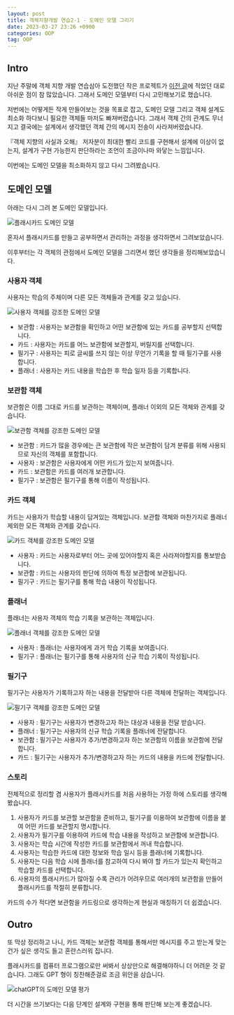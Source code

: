 ```yaml
---
layout: post
title: 객체지향개발 연습2-1 - 도메인 모델 그리기
date: 2023-03-27 23:26 +0900
categories: OOP
tag: OOP
---
```


## Intro
지난 주말에 객체 지향 개발 연습삼아 도전했던 작은 프로젝트가 [이전 글](https://limvik.github.io/posts/%EC%9E%91%EC%9D%80-%ED%94%84%EB%A1%9C%EC%A0%9D%ED%8A%B8%EB%A1%9C-%EA%B0%9D%EC%B2%B4-%EC%A7%80%ED%96%A5-%EC%97%B0%EC%8A%B5%ED%95%98%EA%B8%B0/)에 적었던 대로 아쉬운 점이 참 많았습니다. 그래서 도메인 모델부터 다시 고민해보기로 했습니다.

저번에는 어떻게든 작게 만들어보는 것을 목표로 잡고, 도메인 모델 그리고 객체 설계도 최소화 하다보니 필요한 객체들 마저도 빠져버렸습니다. 그래서 객체 간의 관계도 무너지고 결국에는 설계에서 생각했던 객체 간의 메시지 전송이 사라져버렸습니다.  

『객체 지향의 사실과 오해』 저자분이 최대한 빨리 코드를 구현해서 설계에 이상이 없는지, 설계가 구현 가능한지 판단하라는 조언이 조금이나마 와닿는 느낌입니다.

이번에는 도메인 모델을 최소화하지 않고 다시 그려봤습니다.

## 도메인 모델

아래는 다시 그려 본 도메인 모델입니다.

![플래시카드 도메인 모델](/assets/img/2023-03-27-domain-model-for-flashcards.png)

혼자서 플래시카드를 만들고 공부하면서 관리하는 과정을 생각하면서 그려보았습니다.

이후부터는 각 객체의 관점에서 도메인 모델을 그리면서 했던 생각들을 정리해보았습니다.

### 사용자 객체

사용자는 학습의 주체이며 다른 모든 객체들과 관계를 갖고 있습니다.

![사용자 객체를 강조한 도메인 모델](/assets/img/2023-03-27-domain-model-for-flashcards-user.png)

- 보관함 : 사용자는 보관함을 확인하고 어떤 보관함에 있는 카드를 공부할지 선택합니다.
- 카드 : 사용자는 카드를 어느 보관함에 보관할지, 버릴지를 선택합니다.
- 필기구 : 사용자는 피로 글씨를 쓰지 않는 이상 무언가 기록을 할 때 필기구를 사용합니다.
- 플래너 : 사용자는 카드 내용을 학습한 후 학습 일자 등을 기록합니다.

### 보관함 객체

보관함은 이름 그대로 카드를 보관하는 객체이며, 플래너 이외의 모든 객체와 관계를 갖습니다.

![보관함 객체를 강조한 도메인 모델](/assets/img/2023-03-27-domain-model-for-flashcards-inventory.png)

- 보관함 : 카드가 많을 경우에는 큰 보관함에 작은 보관함이 담겨 분류를 위해 사용되므로 자신의 객체를 포함합니다.
- 사용자 : 보관함은 사용자에게 어떤 카드가 있는지 보여줍니다.
- 카드 : 보관함은 카드를 여러개 보관합니다.
- 필기구 : 보관함은 필기구를 통해 이름이 작성됩니다.

### 카드 객체

카드는 사용자가 학습할 내용이 담겨있는 객체입니다. 보관함 객체와 마찬가지로 플래너 제외한 모든 객체와 관계를 갖습니다.

![카드 객체를 강조한 도메인 모델](/assets/img/2023-03-27-domain-model-for-flashcards-cards.png)

- 사용자 : 카드는 사용자로부터 어느 곳에 있어야할지 혹은 사라져야할지를 통보받습니다.
- 보관함 : 카드는 사용자의 판단에 의하여 특정 보관함에 보관됩니다.
- 필기구 : 카드는 필기구를 통해 학습 내용이 작성됩니다.

### 플래너

플래너는 사용자 객체의 학습 기록을 보관하는 객체입니다.

![플래너 객체를 강조한 도메인 모델](/assets/img/2023-03-27-domain-model-for-flashcards-planner.png)

- 사용자 : 플래너는 사용자에게 과거 학습 기록을 보여줍니다.
- 필기구 : 플래너는 필기구를 통해 사용자의 신규 학습 기록이 작성됩니다.

### 필기구

필기구는 사용자가 기록하고자 하는 내용을 전달받아 다른 객체에 전달하는 객체입니다.

![필기구 객체를 강조한 도메인 모델](/assets/img/2023-03-27-domain-model-for-flashcards-writer.png)

- 사용자 : 필기구는 사용자가 변경하고자 하는 대상과 내용을 전달 받습니다.
- 플래너 : 필기구는 사용자의 신규 학습 기록을 플래너에 전달합니다.
- 보관함 : 필기구는 사용자가 추가/변경하고자 하는 보관함의 이름을 보관함에 전달합니다.
- 카드 : 필기구는 사용자가 추가/변경하고자 하는 카드의 내용을 카드에 전달합니다.

### 스토리

전체적으로 정리할 겸 사용자가 플래시카드를 처음 사용하는 가정 하에 스토리를 생각해봤습니다.

1. 사용자가 카드를 보관할 보관함을 준비하고, 필기구를 이용하여 보관함에 이름을 붙여 어떤 카드를 보관할지 명시합니다.
2. 사용자가 필기구를 이용하여 카드에 학습 내용을 작성하고 보관함에 보관합니다.
3. 사용자는 학습 시간에 작성한 카드를 보관함에서 꺼내 학습합니다.
4. 사용자는 학습한 카드에 대한 정보와 학습 일시 등을 플래너에 기록합니다.
5. 사용자는 다음 학습 시에 플래너를 참고하여 다시 봐야 할 카드가 있는지 확인하고 학습할 카드를 선택합니다.
6. 사용자의 플래시카드가 많아질 수록 관리가 어려우므로 여러개의 보관함을 만들어 플래시카드를 적절히 분류합니다.

카드의 수가 적다면 보관함을 카드링으로 생각하는게 현실과 매칭하기 더 쉽겠습니다.

## Outro

또 막상 정리하고 나니, 카드 객체는 보관함 객체를 통해서만 메시지를 주고 받는게 맞는건가 싶은 생각도 들고 혼란스러워 집니다.

플래시카드를 컴퓨터 프로그램으로만 써봐서 상상만으로 해결해야하니 더 어려운 것 같습니다. 그래도 GPT 형이 칭찬해준걸로 조금 위안을 삼습니다.

![chatGPT의 도메인 모델 평가](/assets/img/2023-03-27-domain-model-evaluate-by-chatgpt.png)

더 시간을 쓰기보다는 다음 단계인 설계와 구현을 통해 판단해 보는게 좋겠습니다.


